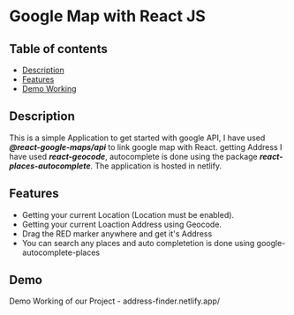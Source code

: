 # Google Map with React JS 

## Table of contents
* [Description](#Description)
* [Features](#Features)
* [Demo Working](#Demo)

## Description
This is a simple Application to get started with google API, I have used ***@react-google-maps/api*** to link google map with React. getting Address I have used ***react-geocode***, autocomplete is done using the package ***react-places-autocomplete***. The application is hosted in netlify.


## Features
* Getting your current Location (Location must be enabled).
* Getting your current Loaction Address using Geocode.
* Drag the RED marker anywhere and get it's Address 
* You can search any places and auto completetion is done using google-autocomplete-places 


	
## Demo
Demo Working of our Project - address-finder.netlify.app/
